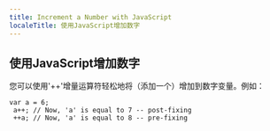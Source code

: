 ```yaml
---
title: Increment a Number with JavaScript
localeTitle: 使用JavaScript增加数字
---
```

## 使用JavaScript增加数字

您可以使用'++'增量运算符轻松地将（添加一个）增加到数字变量。例如：
```
var a = 6; 
 a++; // Now, 'a' is equal to 7 -- post-fixing 
 ++a; // Now, 'a' is equal to 8 -- pre-fixing 

```